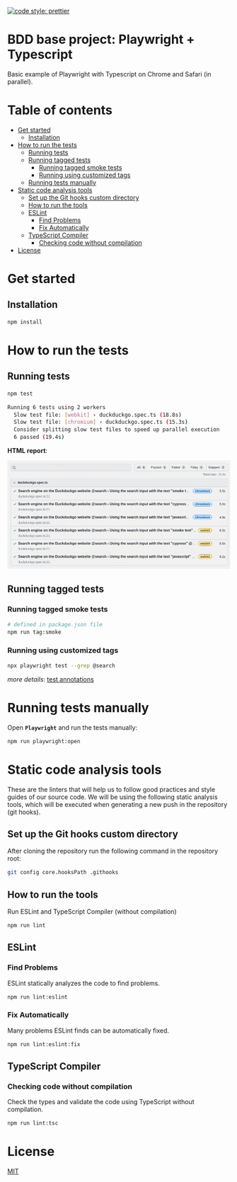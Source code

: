 [![code style: prettier](https://img.shields.io/badge/code_style-prettier-ff69b4.svg?style=flat-square)](https://github.com/prettier/prettier)

# BDD base project: Playwright + Typescript

Basic example of Playwright with Typescript on Chrome and Safari (in parallel).

# Table of contents

* [Get started](#get-started)
  * [Installation](#installation)
* [How to run the tests](#how-to-run-the-tests)
  * [Running tests](#running-tests)
  * [Running tagged tests](#running-tagged-tests)
    * [Running tagged smoke tests](#running-tagged-smoke-tests)
    * [Running using customized tags](#running-using-customized-tags)
  * [Running tests manually](#running-tests-manually)
* [Static code analysis tools](#static-code-analysis-tools)
  * [Set up the Git hooks custom directory](#set-up-the-git-hooks-custom-directory)
  * [How to run the tools](#how-to-run-the-tools)
  * [ESLint](#eslint)
    * [Find Problems](#find-problems)
    * [Fix Automatically](#fix-automatically)
  * [TypeScript Compiler](#typescript-compiler)
    * [Checking code without compilation](#checking-code-without-compilation)
* [License](#license)

# Get started

## Installation

```bash
npm install
```

# How to run the tests

## Running tests

```bash
npm test
```

```bash
Running 6 tests using 2 workers
  Slow test file: [webkit] › duckduckgo.spec.ts (18.8s)
  Slow test file: [chromium] › duckduckgo.spec.ts (15.3s)
  Consider splitting slow test files to speed up parallel execution
  6 passed (19.4s)
```

**HTML report**:

![Output](./documentation/images/report_html.png "Report")

## Running tagged tests

### Running tagged smoke tests

```bash
# defined in package.json file
npm run tag:smoke
```

### Running using customized tags

```bash
npx playwright test --grep @search
```

*more details*: [test annotations](https://playwright.dev/docs/test-annotations#tag-tests)

# Running tests manually

Open **`Playwright`** and run the tests manually:

```bash
npm run playwright:open
```

# Static code analysis tools

These are the linters that will help us to follow good practices and style guides of our source code. We will be using
the following static analysis tools, which will be executed when generating a new push in the repository (git hooks).

## Set up the Git hooks custom directory

After cloning the repository run the following command in the repository root:

```bash
git config core.hooksPath .githooks
```

## How to run the tools

Run ESLint and TypeScript Compiler (without compilation)

```bash
npm run lint
```

## ESLint

### Find Problems

ESLint statically analyzes the code to find problems.

```bash
npm run lint:eslint
```

### Fix Automatically

Many problems ESLint finds can be automatically fixed.

```bash
npm run lint:eslint:fix
```

## TypeScript Compiler

### Checking code without compilation

Check the types and validate the code using TypeScript without compilation.

```bash
npm run lint:tsc
```

# License

[MIT](./LICENSE)
